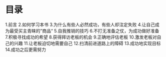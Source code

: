 # 目录
1.前言
2.如何学习本书
3.为什么有些人必然成功，有些人却注定失败
4.让自己成为最受买主青睐的”商品“
5.自我推销的技巧
6.不打无准备之仗，为成功做好准备
7.积极寻找成功的希望
8.获得拜访老板的机会
9.正确地评估老板
10.激发老板对自己的兴趣
11.让老板迫切地需要自己
12.扫清前进道路上的障碍
13.成功地实现目标
14.成功之后更需努力